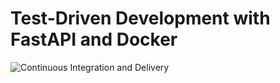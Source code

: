 # Test-Driven Development with FastAPI and Docker

![Continuous Integration and Delivery](https://github.com/weirenxue/fastapi-tdd-docker/workflows/Continuous%20Integration%20and%20Delivery/badge.svg?branch=main)